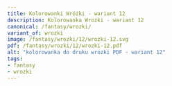 ```yaml
---
title: Kolorowanki Wróżki - wariant 12
description: Kolorowanka Wrozki - wariant 12
canonical: /fantasy/wrozki/
variant_of: wrozki
image: /fantasy/wrozki/12/wrozki-12.svg
pdf: /fantasy/wrozki/12/wrozki-12.pdf
alt: "kolorowanka do druku wrozki PDF - wariant 12"
tags:
- fantasy
- wrozki
---
```

